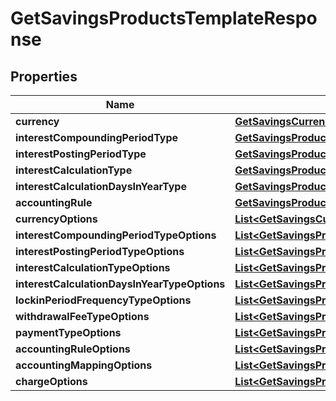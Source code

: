 # GetSavingsProductsTemplateResponse

## Properties
Name | Type | Description | Notes
------------ | ------------- | ------------- | -------------
**currency** | [**GetSavingsCurrency**](GetSavingsCurrency.md) |  |  [optional]
**interestCompoundingPeriodType** | [**GetSavingsProductsInterestCompoundingPeriodType**](GetSavingsProductsInterestCompoundingPeriodType.md) |  |  [optional]
**interestPostingPeriodType** | [**GetSavingsProductsInterestPostingPeriodType**](GetSavingsProductsInterestPostingPeriodType.md) |  |  [optional]
**interestCalculationType** | [**GetSavingsProductsInterestCalculationType**](GetSavingsProductsInterestCalculationType.md) |  |  [optional]
**interestCalculationDaysInYearType** | [**GetSavingsProductsInterestCalculationDaysInYearType**](GetSavingsProductsInterestCalculationDaysInYearType.md) |  |  [optional]
**accountingRule** | [**GetSavingsProductsTemplateAccountingRule**](GetSavingsProductsTemplateAccountingRule.md) |  |  [optional]
**currencyOptions** | [**List&lt;GetSavingsCurrency&gt;**](GetSavingsCurrency.md) |  |  [optional]
**interestCompoundingPeriodTypeOptions** | [**List&lt;GetSavingsProductsInterestCompoundingPeriodType&gt;**](GetSavingsProductsInterestCompoundingPeriodType.md) |  |  [optional]
**interestPostingPeriodTypeOptions** | [**List&lt;GetSavingsProductsInterestPostingPeriodType&gt;**](GetSavingsProductsInterestPostingPeriodType.md) |  |  [optional]
**interestCalculationTypeOptions** | [**List&lt;GetSavingsProductsInterestCalculationType&gt;**](GetSavingsProductsInterestCalculationType.md) |  |  [optional]
**interestCalculationDaysInYearTypeOptions** | [**List&lt;GetSavingsProductsInterestCalculationDaysInYearType&gt;**](GetSavingsProductsInterestCalculationDaysInYearType.md) |  |  [optional]
**lockinPeriodFrequencyTypeOptions** | [**List&lt;GetSavingsProductsLockinPeriodFrequencyTypeOptions&gt;**](GetSavingsProductsLockinPeriodFrequencyTypeOptions.md) |  |  [optional]
**withdrawalFeeTypeOptions** | [**List&lt;GetSavingsProductsWithdrawalFeeTypeOptions&gt;**](GetSavingsProductsWithdrawalFeeTypeOptions.md) |  |  [optional]
**paymentTypeOptions** | [**List&lt;GetSavingsProductsPaymentTypeOptions&gt;**](GetSavingsProductsPaymentTypeOptions.md) |  |  [optional]
**accountingRuleOptions** | [**List&lt;GetSavingsProductsTemplateAccountingRule&gt;**](GetSavingsProductsTemplateAccountingRule.md) |  |  [optional]
**accountingMappingOptions** | [**List&lt;GetSavingsProductsAccountingMappingOptions&gt;**](GetSavingsProductsAccountingMappingOptions.md) |  |  [optional]
**chargeOptions** | [**List&lt;GetSavingsProductsChargeOptions&gt;**](GetSavingsProductsChargeOptions.md) |  |  [optional]
